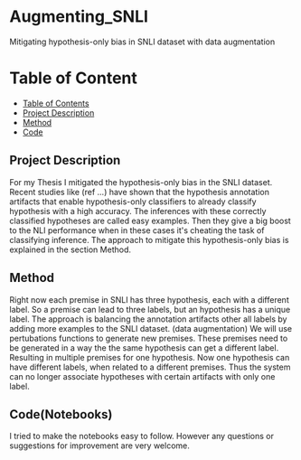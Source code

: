 # Augmenting_SNLI
Mitigating hypothesis-only bias in SNLI dataset with data augmentation


Table of Content
=============
  * [Table of Contents](#table-of-content)
  * [Project Description](#project-description)
  * [Method](#method)
  * [Code](#code)

## Project Description
For my Thesis I mitigated the hypothesis-only bias in the SNLI dataset.
Recent studies like (ref ...) have shown that the hypothesis annotation artifacts that enable hypothesis-only classifiers to already classify hypothesis with a high accuracy. The inferences with these correctly classified hypotheses are called easy examples. Then they give a big boost to the NLI performance when in these cases it's cheating the task of classifying inference. 
The approach to mitigate this hypothesis-only bias is explained in the section Method.

## Method
Right now each premise in SNLI has three hypothesis, each with a different label. So a
premise can lead to three labels, but an hypothesis has a unique label.
The approach is balancing the annotation artifacts other all labels by adding more examples to the SNLI dataset. (data augmentation)
We will use pertubations functions to generate new premises. These premises need to be generated in a way the the same hypothesis can get a different label. 
Resulting in multiple premises for one hypothesis. Now one hypothesis can have different labels, when related to a different premises. Thus the system can no
longer associate hypotheses with certain artifacts with only one label. 

## Code(Notebooks)
I tried to make the notebooks easy to follow. However any questions or suggestions for improvement are very welcome.

